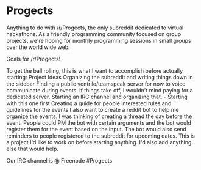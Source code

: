 # Progects
Anything to do with /r/Progects, the only subreddit dedicated to virtual hackathons. As a friendly programming community focused on group projects, we're hoping for monthly programming sessions in small groups over the world wide web. 

Goals for /r/Progects!

To get the ball rolling, this is what I want to accomplish before actually starting:
  Project Ideas
  Organizing the subreddit and writing things down in the sidebar
  Finding a public ventrilo/teamspeak server for now to voice communicate during events. If things take off, I wouldn't mind        paying for a dedicated server.
  Starting an IRC channel and organizing that. - Starting with this one first
  Creating a guide for people interested
    rules and guidelines for the events
  I also want to create a reddit bot to help me organize the events. I was thinking of creating a thread the day before the         event. People could PM the bot with certain arguments and the bot would register them for the event based on the input. The     bot would also send reminders to people registered to the subreddit for upcoming dates. This is a project I'd like to work      on before starting anything. I'd also add anything else that would help.
  
  
  Our IRC channel is @ Freenode #Progects
